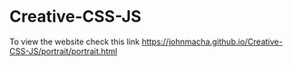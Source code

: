 # Creative-CSS-JS
To view the website check this link https://johnmacha.github.io/Creative-CSS-JS/portrait/portrait.html
